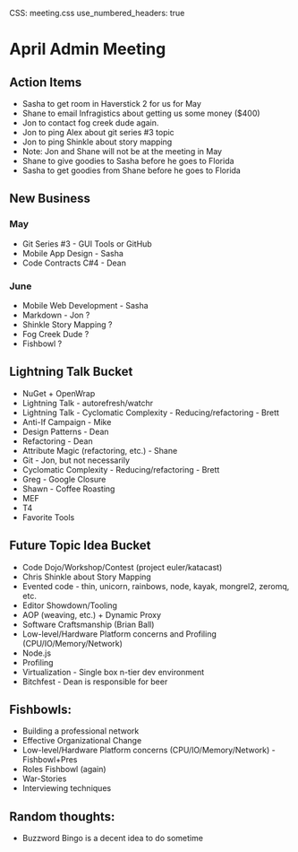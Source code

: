 CSS: meeting.css
use_numbered_headers: true

# April Admin Meeting

## Action Items
* Sasha to get room in Haverstick 2 for us for May
* Shane to email Infragistics about getting us some money ($400)
* Jon to contact fog creek dude again.
* Jon to ping Alex about git series #3 topic
* Jon to ping Shinkle about story mapping
* Note: Jon and Shane will not be at the meeting in May
* Shane to give goodies to Sasha before he goes to Florida
* Sasha to get goodies from Shane before he goes to Florida

## New Business

### May
* Git Series #3 - GUI Tools or GitHub
* Mobile App Design - Sasha
* Code Contracts C#4 - Dean

### June
* Mobile Web Development - Sasha
* Markdown - Jon ?
* Shinkle Story Mapping ?
* Fog Creek Dude ?
* Fishbowl ?

## Lightning Talk Bucket
* NuGet + OpenWrap
* Lightning Talk - autorefresh/watchr
* Lightning Talk - Cyclomatic Complexity - Reducing/refactoring - Brett
* Anti-If Campaign - Mike
* Design Patterns - Dean
* Refactoring - Dean
* Attribute Magic (refactoring, etc.) - Shane
* Git - Jon, but not necessarily
* Cyclomatic Complexity - Reducing/refactoring - Brett
* Greg - Google Closure
* Shawn - Coffee Roasting
* MEF
* T4
* Favorite Tools

## Future Topic Idea Bucket
* Code Dojo/Workshop/Contest (project euler/katacast)
* Chris Shinkle about Story Mapping
* Evented code - thin, unicorn, rainbows, node, kayak, mongrel2, zeromq, etc.
* Editor Showdown/Tooling
* AOP (weaving, etc.) + Dynamic Proxy
* Software Craftsmanship (Brian Ball)
* Low-level/Hardware Platform concerns and Profiling (CPU/IO/Memory/Network)
* Node.js
* Profiling 
* Virtualization - Single box n-tier dev environment
* Bitchfest - Dean is responsible for beer

## Fishbowls:
* Building a professional network
* Effective Organizational Change
* Low-level/Hardware Platform concerns (CPU/IO/Memory/Network) - Fishbowl+Pres
* Roles Fishbowl (again)
* War-Stories
* Interviewing techniques

## Random thoughts:
* Buzzword Bingo is a decent idea to do sometime
